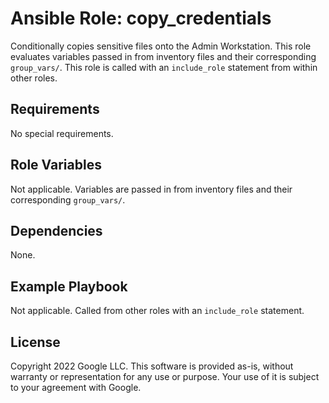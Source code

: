 # Ansible Role: copy_credentials

Conditionally copies sensitive files onto the Admin Workstation.
This role evaluates variables passed in from inventory files and their corresponding `group_vars/`.
This role is called with an `include_role` statement from within other roles.

## Requirements

No special requirements.

## Role Variables

Not applicable. Variables are passed in from inventory files and their corresponding `group_vars/`.

## Dependencies

None.

## Example Playbook

Not applicable. Called from other roles with an `include_role` statement.

## **License**

Copyright 2022 Google LLC. This software is provided as-is, without warranty or representation for any use or purpose.
Your use of it is subject to your agreement with Google.

